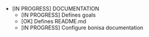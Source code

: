 * [IN PROGRESS] DOCUMENTATION
    * [IN PROGRESS] Defines goals
    * [OK] Defines README.md
    * [IN PROGRESS] Configure bonisa documentation
